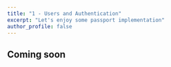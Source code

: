 ```yaml
---
title: "1 - Users and Authentication"
excerpt: "Let's enjoy some passport implementation"
author_profile: false
---
```


## Coming soon